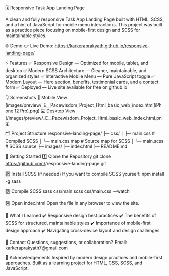   🗓️ Responsive Task App Landing Page

A clean and fully responsive Task App Landing Page built with HTML, SCSS, and a hint of JavaScript for mobile menu interactions. This project was built as a practice piece focusing on mobile-first design and SCSS for maintainable styles.

🌐 Demo
👉 Live Demo: https://karkeraprakyath.github.io/responsive-landing-page/

⚡ Features
✅ Responsive Design — Optimized for mobile, tablet, and desktop
✅ Modern SCSS Architecture — Cleaner, maintainable, and organized styles
✅ Interactive Mobile Menu — Pure JavaScript toggle
✅ Modern Layout — Hero section, benefits, testimonial cards, and a contact form
✅ Deployed — Live site available for free on github.io

👇 Screenshots
📱 Mobile View (images/preview/_E__Pacewisdom_Project_Html_basic_web_index.html(iPhone 12 Pro).png)
💻 Desktop View (/images/preview/_E__Pacewisdom_Project_Html_basic_web_index.html.png)

🗂️ Project Structure
responsive-landing-page/
├─ css/
│  ├─ main.css       # Compiled SCSS
│  └─ main.css.map   # Source map for SCSS
│  └─ main.scss      # SCSS source
├─ images/
├─ index.html
├─ README.md


🚀 Getting Started
1️⃣ Clone the Repository
git clone https://github.com/<your-username>/responsive-landing-page.git

2️⃣ Install SCSS (if needed)
If you want to compile SCSS yourself:
npm install -g sass

3️⃣ Compile SCSS
sass css/main.scss css/main.css --watch

4️⃣ Open index.html
Open the file in any browser to view the site.

🌟 What I Learned
✔️ Responsive design best practices
✔️ The benefits of SCSS for structured, maintainable styles
✔️ Importance of mobile-first design approach
✔️ Navigating cross-device layout and design challenges

📧 Contact
Questions, suggestions, or collaboration?
Email: karkeraprakyath7@gmail.com

📌 Acknowledgements
Inspired by modern design practices and mobile-first approaches.
Built as a learning project for HTML, CSS, SCSS, and JavaScript.
